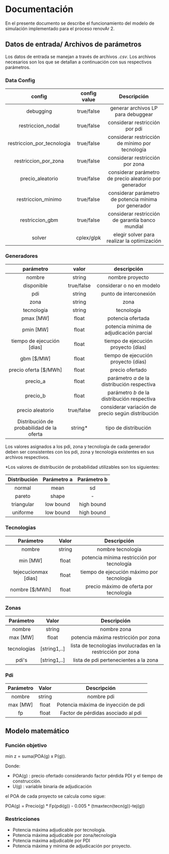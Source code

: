 # Documentación
En el presente documento se describe el funcionamiento del modelo de simulación implementado para el proceso renovAr 2.
## Datos de entrada/ Archivos de parámetros
Los datos de entrada se manejan a través de archivos *.csv*. Los archivos necesarios son los que se detallan a continuación con sus respectivos parámetros.
### Data Config
|           config           | config value |                       Descripción                      |
|:--------------------------:|:------------:|:------------------------------------------------------:|
|          debugging         | true/false |           generar archivos LP para debuggear           |
|      restriccion_nodal     | true/false |             considerar restricción por pdi             |
| restriccion_por_tecnologia | true/false |     considerar restricción de mínimo por tecnología    |
|    restriccion_por_zona    | true/false |             considerar restricción por zona            |
|      precio_aleatorio      | true/false | considerar parámetro de precio aleatorio por generador |
|     restriccion_minimo     | true/false |  considerar parámetro de potencia mínima por generador |
|     restriccion_gbm        | true/false |  considerar restricción de garantía banco mundial      |
|          solver            | cplex/glpk |  elegir solver para realizar la optimización           |

### Generadores
|                 parámetro                 |    valor   |                    descripción                    |
|:-----------------------------------------:|:----------:|:-------------------------------------------------:|
|                   nombre                  |   string   |                  nombre proyecto                  |
|                 disponible                | true/false |                considerar o no en modelo          |
|                    pdi                    |   string   |               punto de interconexión              |
|                    zona                   |   string   |                     zona                          |
|                 tecnología                |   string   |                     tecnologia                    |
|                    pmax [MW]              |    float   |               potencia ofertada                   |
|                    pmin [MW]              |    float   |   potencia mínima de adjudicación parcial         |
|            tiempo de ejecución [dias]     |    float   |       tiempo de ejecución proyecto (días)         |
|                    gbm [$/MW]             |    float   |       tiempo de ejecución proyecto (días)         |
|               precio oferta [$/MWh]       |    float   |                      precio ofertado              |
|                 precio_a                  |    float   |    parámetro *a* de la distribución respectiva    |
|                 precio_b                  |    float   |    parámetro *b* de la distribución respectiva    |
|              precio aleatorio             | true/false | considerar variación de precio según distribución |
| Distribución de probabilidad de la oferta |   string*  |                tipo de distribución               |

Los valores asignados a los pdi, zona y tecnología de cada generador deben ser consistentes con los pdi, zona y tecnología existentes en sus archivos respectivos.

*Los valores de distribución de probabilidad utilizables son los siguientes:
 
| Distribución | Parámetro a | Parámetro b |
|:------------:|:-----------:|:-----------:|
| normal       | mean        |     sd      |
| pareto       | shape       |     -       |
| triangular   | low bound   | high bound  |
| uniforme     | low bound   | high bound  |
 
### Tecnologias
| Parámetro | Valor | Descripción |
|:---------:|:-----:|:-----------:|
|  nombre   |string |      nombre tecnología       |
|     min [MW]  | float |      potencia mínima restricción por tecnología       |
|  tejecucionmax [dias]   | float |      tiempo de ejecución máximo por tecnología       |
|  nombre [$/MWh]  | float |      precio máximo de oferta por tecnología      |

### Zonas
| Parámetro | Valor | Descripción |
|:---------:|:-----:|:-----------:|
|  nombre   |string |      nombre zona       |
|  max [MW]  | float |  potencia máxima restricción por zona   |
|  tecnologias  |[string1,..] |   lista de tecnologias involucradas en la restricción por zona      |
|  pdi's   |[string1,..] |  lista de pdi pertenecientes a la zona |

### Pdi
| Parámetro | Valor | Descripción |
|:---------:|:-----:|:-----------:|
|  nombre   |string |      nombre pdi     |
| max [MW]  | float |   Potencia máxima de inyección de pdi |
|     fp    | float |       Factor de pérdidas asociado al pdi   |

## Modelo matemático
### Función objetivo
min z = suma(POA(g) x P(g)).

Donde:
+ POA(g)	: precio ofertado considerando factor pérdida PDI y el tiempo de construcción.
+ U(g)	: variable binaria de adjudicación

el POA de cada proyecto se calcula como sigue:

POA(g) = Precio(g) * Fp(pdi(g)) - 0.005 * (tmaxtecn(tecn(g))-tej(g))

### Restricciones
+ Potencia máxima adjudicable por tecnología.
+ Potencia máxima adjudicable por zona/tecnología
+ Potencia máxima adjudicable por PDI
+ Potencia máxima y mínima de adjudicación por proyecto.


